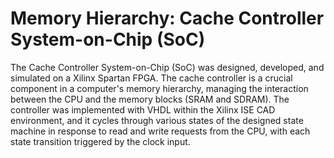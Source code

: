 # Memory Hierarchy: Cache Controller System-on-Chip (SoC)

The Cache Controller System-on-Chip (SoC) was designed, developed, and simulated on a Xilinx Spartan FPGA. The cache controller is a crucial component in a computer's memory hierarchy, managing the interaction between the CPU and the memory blocks (SRAM and SDRAM). The controller was implemented with VHDL within the Xilinx ISE CAD environment, and it cycles through various states of the designed state machine in response to read and write requests from the CPU, with each state transition triggered by the clock input.